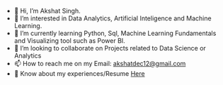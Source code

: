 - 👋 Hi, I’m Akshat Singh.
- 👀 I’m interested in Data Analytics, Artificial Inteligence and Machine Learning.
- 🌱 I’m currently learning Python, Sql, Machine Learning Fundamentals and Visualizing tool such as Power BI. 
- 💞️ I’m looking to collaborate on Projects related to Data Science or Analytics 
- 📫 How to reach me on my Email: akshatdec12@gmail.com
- 📄 Know about my experiences/Resume [Here](https://drive.google.com/file/d/1My6CZGz2IKXKanTpa1CewBMLpbS1wY4n/view?usp=drive_link)


<!---
AkshatS0/AkshatS0 is a ✨ special ✨ repository because its `README.md` (this file) appears on your GitHub profile.
You can click the Preview link to take a look at your changes.
--->
